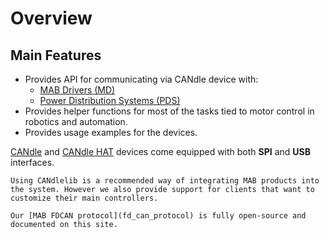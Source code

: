 # Overview

## Main Features

- Provides API for communicating via CANdle device with:
    - [MAB Drivers (MD)](md)
    - [Power Distribution Systems (PDS)](pds)
- Provides helper functions for most of the tasks tied to motor control in robotics and automation.
- Provides usage examples for the devices.

[CANdle](candle_and_hat) and [CANdle HAT](candle_and_hat) devices come equipped with both **SPI** and **USB** interfaces.

```{note}
Using CANdlelib is a recommended way of integrating MAB products into the system. However we also provide support for clients that want to customize their main controllers. 

Our [MAB FDCAN protocol](fd_can_protocol) is fully open-source and documented on this site. 
```

